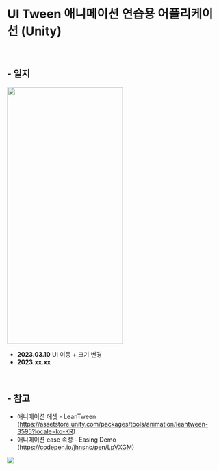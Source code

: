 # UI Tween 애니메이션 연습용 어플리케이션 (Unity)
<br/>

## - 일지
<img src="https://user-images.githubusercontent.com/86781939/224081950-761f110d-ba49-4e06-bc36-ed2dae7f48c8.gif"  width="270" height="600" >

   - **2023.03.10** UI 이동 + 크기 변경
   - **2023.xx.xx**
<br/>

## - 참고
  - 애니메이션 에셋 - LeanTween (https://assetstore.unity.com/packages/tools/animation/leantween-3595?locale=ko-KR)
  - 애니메이션 ease 속성 - Easing Demo (https://codepen.io/jhnsnc/pen/LpVXGM)

<img src="https://img.shields.io/badge/Unity-FFFFFF?style=for-the-badge&logo=Unity&logoColor=black">
